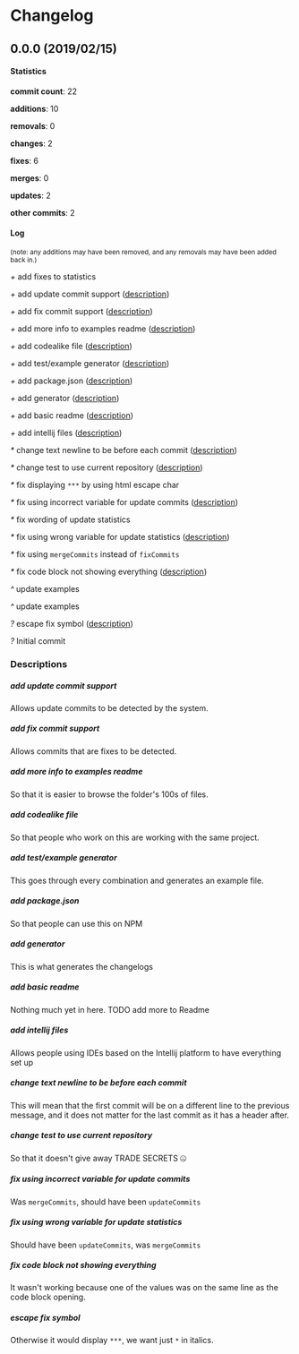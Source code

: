 # Changelog
## 0.0.0 (2019/02/15)
#### Statistics
**commit count**: 22

**additions**: 10

**removals**: 0

**changes**: 2

**fixes**: 6

**merges**: 0

**updates**: 2

**other commits**: 2

#### Log
<small>(note: any additions may have been removed, and any removals may have been added back in.)</small>

*+* add fixes to statistics

*+* add update commit support ([description](#add-update-commit-support-27))

*+* add fix commit support ([description](#add-fix-commit-support-27))

*+* add more info to examples readme ([description](#add-more-info-to-examples-readme-27))

*+* add codealike file ([description](#add-codealike-file-27))

*+* add test/example generator ([description](#add-testexample-generator-27))

*+* add package.json ([description](#add-packagejson-27))

*+* add generator ([description](#add-generator-27))

*+* add basic readme ([description](#add-basic-readme-27))

*+* add intellij files ([description](#add-intellij-files-27))

*&ast;* change text newline to be before each commit ([description](#change-text-newline-to-be-before-each-commit-27))

*&ast;* change test to use current repository ([description](#change-test-to-use-current-repository-27))

*&ast;* fix displaying `***` by using html escape char

*&ast;* fix using incorrect variable for update commits ([description](#fix-using-incorrect-variable-for-update-commits-27))

*&ast;* fix wording of update statistics

*&ast;* fix using wrong variable for update statistics ([description](#fix-using-wrong-variable-for-update-statistics-27))

*&ast;* fix using `mergeCommits` instead of `fixCommits`

*&ast;* fix code block not showing everything ([description](#fix-code-block-not-showing-everything-27))

*^* update examples

*^* update examples

*?* escape fix symbol ([description](#escape-fix-symbol-27))

*?* Initial commit
### Descriptions
##### add update commit support
Allows update commits to be detected by the system.
##### add fix commit support
Allows commits that are fixes to be detected.
##### add more info to examples readme
So that it is easier to browse the folder's 100s of files.
##### add codealike file
So that people who work on this are working with the same project.
##### add test/example generator
This goes through every combination and generates an example file.
##### add package.json
So that people can use this on NPM
##### add generator
This is what generates the changelogs
##### add basic readme
Nothing much yet in here. TODO add more to Readme
##### add intellij files
Allows people using IDEs based on the Intellij platform to have everything set up
##### change text newline to be before each commit
This will mean that the first commit will be on a different line to the previous message, and it does not matter for the last commit as it has a header after.
##### change test to use current repository
So that it doesn't give away TRADE SECRETS 🤐
##### fix using incorrect variable for update commits
Was `mergeCommits`, should have been `updateCommits`
##### fix using wrong variable for update statistics
Should have been `updateCommits`, was `mergeCommits`
##### fix code block not showing everything
It wasn't working because one of the values was on the same line as the code block opening.
##### escape fix symbol
Otherwise it would display `***`, we want just `*` in italics.
